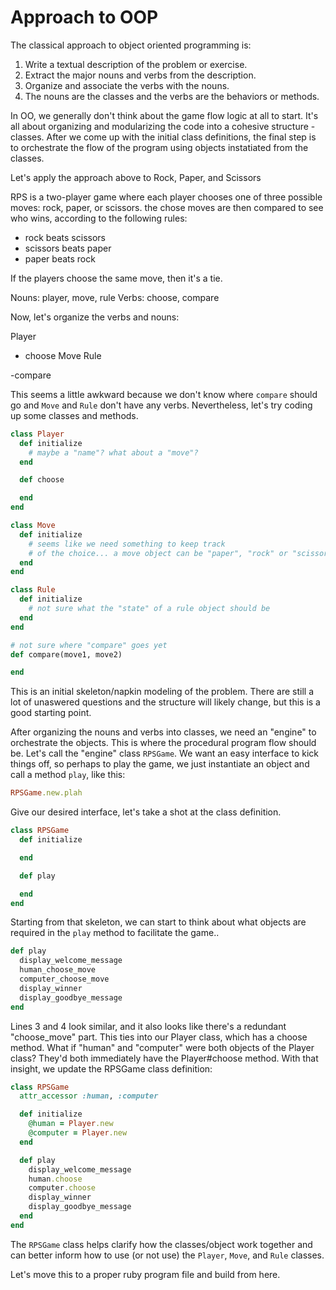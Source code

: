 # Approach to OOP

The classical approach to object oriented programming is:
1. Write a textual description of the problem or exercise.
2. Extract the major nouns and verbs from the description.
3. Organize and associate the verbs with the nouns.
4. The nouns are the classes and the verbs are the behaviors or methods.

In OO, we generally don't think about the game flow logic at all to start. It's all about organizing and modularizing the code into a cohesive structure - classes. After we come up with the initial class definitions, the final step is to orchestrate the flow of the program using objects instatiated from the classes.

Let's apply the approach above to Rock, Paper, and Scissors

RPS is a two-player game where each player chooses one of three possible moves: rock, paper, or scissors.
the chose moves are then compared to see who wins, according to the following rules:
- rock beats scissors
- scissors beats paper
- paper beats rock

If the players choose the same move, then it's a tie.

Nouns: player, move, rule
Verbs: choose, compare

Now, let's organize the verbs and nouns:

Player
- choose
Move
Rule

-compare

This seems a little awkward because we don't know where `compare` should go and `Move` and `Rule` don't have any verbs. Nevertheless, let's try coding up some classes and methods.

```ruby
class Player
  def initialize
    # maybe a "name"? what about a "move"?
  end

  def choose

  end
end

class Move
  def initialize
    # seems like we need something to keep track
    # of the choice... a move object can be "paper", "rock" or "scissors"
  end
end

class Rule
  def initialize
    # not sure what the "state" of a rule object should be
  end
end

# not sure where "compare" goes yet
def compare(move1, move2)

end

```

This is an initial skeleton/napkin modeling of the problem. There are still a lot of unaswered questions and the structure will likely change, but this is a good starting point.

After organizing the nouns and verbs into classes, we need an "engine" to orchestrate the objects. This is where the procedural program flow should be. Let's call the "engine" class `RPSGame`. We want an easy interface to kick things off, so perhaps to play the game, we just instantiate an object and call a method `play`, like this:

```ruby
RPSGame.new.plah
```

Give our desired interface, let's take a shot at the class definition.

```ruby
class RPSGame
  def initialize

  end

  def play

  end
end
```

Starting from that skeleton, we can start to think about what objects are required in the `play` method to facilitate the game..

```ruby
def play
  display_welcome_message
  human_choose_move
  computer_choose_move
  display_winner
  display_goodbye_message
end
```

Lines 3 and 4 look similar, and it also looks like there's a redundant "choose_move" part. This ties into our Player class, which has a choose method. What if "human" and "computer" were both objects of the Player class? They'd both immediately have the Player#choose method. With that insight, we update the RPSGame class definition:

```ruby
class RPSGame
  attr_accessor :human, :computer

  def initialize
    @human = Player.new
    @computer = Player.new
  end

  def play
    display_welcome_message
    human.choose
    computer.choose
    display_winner
    display_goodbye_message
  end
end
```

The `RPSGame` class helps clarify how the classes/object work together and can better inform how to use (or not use) the `Player`, `Move`, and `Rule` classes. 

Let's move this to a proper ruby program file and build from here.